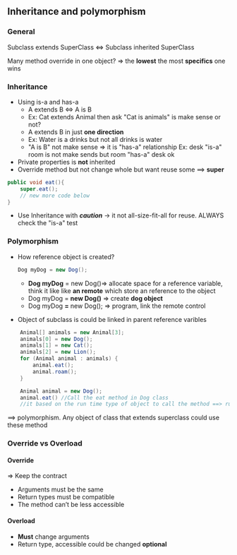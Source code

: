 ## Inheritance and polymorphism

### General

Subclass extends SuperClass <=> Subclass inherited SuperClass

Many method override in one object? => the **lowest** the most **specifics** one wins

### Inheritance

- Using is-a and has-a
  - A extends B <=> A is B
  - Ex: Cat extends Animal then ask "Cat is animals" is make sense or not?
  - A extends B in just **one direction**
  - Ex: Water is a drinks but not all drinks is water
  - "A is B" not make sense => it is "has-a" relationship
    Ex: desk "is-a" room is not make sends but room "has-a" desk ok
- Private properties is **not** inherited
- Override method but not change whole but want reuse some ==> **super**

```java
public void eat(){
    super.eat();
    // new more code below
}
```

- Use Inheritance with **_caution_** -> it not all-size-fit-all for reuse. ALWAYS check the "is-a" test

### Polymorphism

- How reference object is created?

  ```java
  Dog myDog = new Dog();
  ```

  - **Dog myDog** = new Dog()=> allocate space for a reference variable, think it like like **an remote** which store an reference to the object
  - Dog myDog = **new Dog()** => create **dog object**
  - Dog myDog **=** new Dog(); => program, link the remote control

- Object of subclass is could be linked in parent reference varibles

```java
    Animal[] animals = new Animal[3];
    animals[0] = new Dog();
    animals[1] = new Cat();
    animals[2] = new Lion();
    for (Animal animal : animals) {
        animal.eat();
        animal.roam();
    }
```

```java
    Animal animal = new Dog();
    animal.eat() //Call the eat method in Dog class
    //it based on the run time type of object to call the method ==> run time polymorphism
```

==> polymorphism. Any object of class that extends superclass could use these method

### Override vs Overload

#### Override

=> Keep the contract

- Arguments must be the same
- Return types must be compatible
- The method can’t be less accessible

#### Overload

- **Must** change arguments
- Return type, accessible could be changed **optional**
